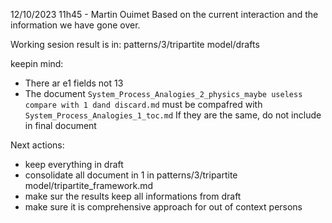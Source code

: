 12/10/2023 11h45 - Martin Ouimet
Based on the current interaction and the information we have gone over.

Working sesion result is in:
patterns/3/tripartite model/drafts

keepin mind:
- There ar e1 fields not 13
- The document
 `System_Process_Analogies_2_physics_maybe useless compare with 1 dand discard.md`
 must be compafred with
 `System_Process_Analogies_1_toc.md`
  If they are the same, do not include in final document

Next actions:
- keep everything in draft
- consolidate all document in 1 in patterns/3/tripartite model/tripartite_framework.md
- make sur the results keep all informations from draft
- make sure it is comprehensive approach for out of context persons